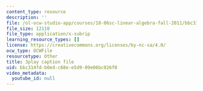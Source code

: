 ```yaml
---
content_type: resource
description: ''
file: /ol-ocw-studio-app/courses/18-06sc-linear-algebra-fall-2011/bbc314fdb0edc68ee5d909e06bc026f0_h0m2tsmSPTI.srt
file_size: 12110
file_type: application/x-subrip
learning_resource_types: []
license: https://creativecommons.org/licenses/by-nc-sa/4.0/
ocw_type: OCWFile
resourcetype: Other
title: 3play caption file
uid: bbc314fd-b0ed-c68e-e5d9-09e06bc026f0
video_metadata:
  youtube_id: null
---
```

